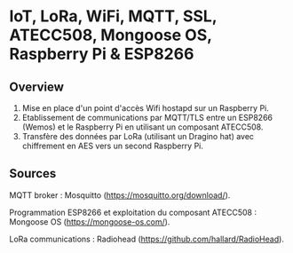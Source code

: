 # IoT, LoRa, WiFi, MQTT, SSL, ATECC508, Mongoose OS, Raspberry Pi & ESP8266

## Overview
1. Mise en place d'un point d'accès Wifi hostapd sur un Raspberry Pi. 
2. Etablissement de communications par MQTT/TLS entre un ESP8266 (Wemos) et le Raspberry Pi en utilisant un composant ATECC508. 
3. Transfère des données par LoRa (utilisant un Dragino hat) avec chiffrement en AES vers un second Raspberry Pi.

## Sources
MQTT broker : Mosquitto (https://mosquitto.org/download/).

Programmation ESP8266 et exploitation du composant ATECC508 : Mongoose OS (https://mongoose-os.com/).

LoRa communications : Radiohead (https://github.com/hallard/RadioHead).

